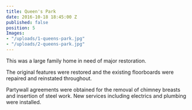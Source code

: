 ```yaml
---
title: Queen's Park
date: 2016-10-18 18:45:00 Z
published: false
position: 5
Images:
- "/uploads/1-queens-park.jpg"
- "/uploads/2-queens-park.jpg"
---
```


This was a large family home in need of major restoration.

The original features were restored and the existing floorboards were repaired and reinstated throughout.

Partywall agreements were obtained for the removal of chimney breasts and insertion of steel work. New services including electrics and plumbing were installed.